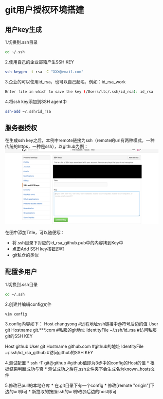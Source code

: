 # git用户授权环境搭建

## 用户key生成

1.切换到.ssh目录
``` bash
cd ~/.ssh
```

2.使用自己的企业邮箱产生SSH KEY
``` bash
ssh-keygen -t rsa -C "XXX@email.com"
```

3.企业的可以使用id_rsa，也可以自己起名，例如：id_rsa_work
``` bash
Enter file in which to save the key (/Users/ltc/.ssh/id_rsa): id_rsa
```

4.将ssh key添加到SSH agent中
``` bash
ssh-add ~/.ssh/id_rsa
```

## 服务器授权
在生成ssh key之后，本例中remote链接为ssh（remote的url有两种模式，一种传统的https，一种是ssh），以github为例：
![](./images/ssh-key.png)

在图中添加Title，可以随便写： 
* 将.ssh目录下对应的id_rsa_github.pub中的内容拷到Key中
* 点击Add SSH key按钮即可
* git私仓的类似

## 配置多用户

1.切换到.ssh目录
``` bash
cd ~/.ssh
```

2.创建并编辑config文件
``` bash
vim config
```

3.config内容如下：
   Host changyong	#远程地址ssh链接中@符号后边的值
   User git
   Hostname git.***.com  #私服的git地址
   IdentityFile ~/.ssh/id_rsa  #访问私服git的SSH KEY

   Host github
   User git
   Hostname github.com #github的地址
   IdentityFile ~/.ssh/id_rsa_github  #访问github的SSH KEY

4.测试配置
	* ssh -T git@github	#github值即为3步中的config的Host的值
	* 根据结果判断成功与否
	* 测试成功之后在.ssh文件夹下会生成名为known_hosts文件
	
5.修改已pull的本地仓库
	* 在.git目录下有一个config
	* 修改[remote "origin"]下边的url即可
	* 新拉取的按照ssh的url修改@后边的host即可



